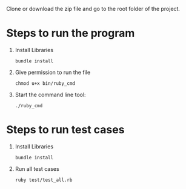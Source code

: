  <!--Write a command-line program that takes operations on fractions as input and produces a fractional result.
The command-line program shall repeatedly prompt the user for input and display the result until user types "exit".
Legal operators shall be *,  /,  +,  - (multiply, divide, add, subtract).
Operands and operators shall be separated by one or more spaces.
Mixed numbers shall be represented by whole&numerator/denominator; for example, "3&1/4", “-1&7/8”.
Improper fractions, whole numbers, and negative numbers are allowed as operands. -->

Clone or download the zip file and go to the root folder of the project. 

# Steps to run the program

1. Install Libraries 

   `bundle install`
2. Give permission to run the file

   `chmod u+x bin/ruby_cmd`
2. Start the command line tool: 

   `./ruby_cmd`  

# Steps to run test cases
1. Install Libraries

   `bundle install`
2. Run all test cases

   `ruby test/test_all.rb`
